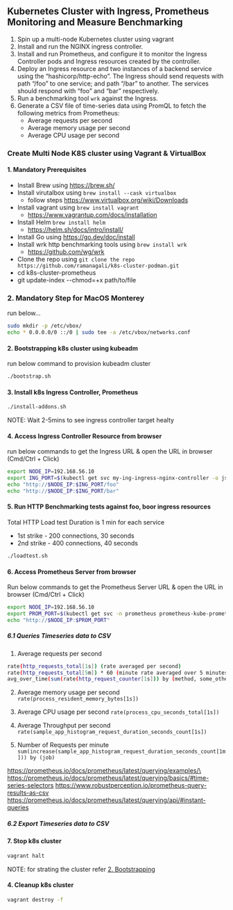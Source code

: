## Kubernetes Cluster with Ingress, Prometheus Monitoring and Measure Benchmarking
1. Spin up a multi-node Kubernetes cluster using vagrant 
2. Install and run the NGINX ingress controller.
3. Install and run Prometheus, and configure it to monitor the Ingress Controller pods and Ingress resources created by the controller.
4. Deploy an Ingress resource and two instances of a backend service using the “hashicorp/http-echo”. The Ingress should send requests with path “/foo” to one service; and path “/bar” to another. The services should respond with “foo” and “bar” respectively.
5. Run a benchmarking tool `wrk` against the Ingress.
6. Generate a CSV file of time-series data using PromQL to fetch the following metrics from Prometheus:
   * Average requests per second
   * Average memory usage per second
   * Average CPU usage per second

### Create Multi Node K8S cluster using Vagrant & VirtualBox
#### 1. Mandatory Prerequisites
* Install Brew using https://brew.sh/
* Install virutalbox using `brew install --cask virtualbox`         
  * follow steps https://www.virtualbox.org/wiki/Downloads
* Install vagrant using `brew install vagrant`
  * https://www.vagrantup.com/docs/installation
* Install Helm `brew install helm`      
  * https://helm.sh/docs/intro/install/
* Install Go using https://go.dev/doc/install
* Install wrk http benchmarking tools using `brew install wrk`
  * https://github.com/wg/wrk
* Clone the repo using `git clone the repo https://github.com/ramanagali/k8s-cluster-podman.git`
* cd k8s-cluster-prometheus
* git update-index --chmod=+x path/to/file

### 2. Mandatory Step for MacOS Monterey
run below...
```sh
sudo mkdir -p /etc/vbox/
echo * 0.0.0.0/0 ::/0 | sudo tee -a /etc/vbox/networks.conf
```
#### 2. Bootstrapping k8s cluster using kubeadm
run below command to provision kubeadm cluster

```sh
./bootstrap.sh
```

#### 3. Install k8s Ingress Controller, Prometheus 
```sh
./install-addons.sh
```

NOTE: Wait 2-5mins to see ingress controller target healty

#### 4. Access Ingress Controller Resource from browser
run below commands to get the Ingress URL & open the URL in browser (Cmd/Ctrl + Click)

```sh
export NODE_IP=192.168.56.10
export ING_PORT=$(kubectl get svc my-ing-ingress-nginx-controller -o jsonpath="{.spec.ports[0].nodePort}")
echo "http://$NODE_IP:$ING_PORT/foo"
echo "http://$NODE_IP:$ING_PORT/bar"
```
#### 5. Run HTTP Benchmarking tests against foo, boor ingress resources
Total HTTP Load test Duration is 1 min for each service
* 1st strike - 200 connections, 30 seconds
* 2nd strike - 400 connections, 40 seconds
  
```sh
./loadtest.sh
```

#### 6. Access Prometheus Server from browser
Run below commands to get the Prometheus Server URL & open the URL in browser (Cmd/Ctrl + Click)
```sh
export NODE_IP=192.168.56.10
export PROM_PORT=$(kubectl get svc -n prometheus prometheus-kube-prometheus-prometheus -o jsonpath="{.spec.ports[0].nodePort}")
echo "http://$NODE_IP:$PROM_PORT"
```

##### 6.1 Queries Timeseries data to CSV

1. Average requests per second 
```sh
rate(http_requests_total[1s]) (rate averaged per second)
rate(http_requests_total[5m]) * 60 (minute rate averaged over 5 minutes)
avg_over_time(sum(rate(http_request_counter[1s])) by (method, some_other_label)[1d])
```
2. Average memory usage per second
`rate(process_resident_memory_bytes[1s])`

3. Average CPU usage per second
`rate(process_cpu_seconds_total[1s])`

4. Average Throughput per second
`rate(sample_app_histogram_request_duration_seconds_count[1s])`

5. Number of Requests per minute
`sum(increase(sample_app_histogram_request_duration_seconds_count[1m])) by (job)`

<!-- echo "http://$NODE_IP:$PROM_PORT/api/v1/query?query=cpu[1h]" -->

https://prometheus.io/docs/prometheus/latest/querying/examples/\
https://prometheus.io/docs/prometheus/latest/querying/basics/#time-series-selectors
https://www.robustperception.io/prometheus-query-results-as-csv
https://prometheus.io/docs/prometheus/latest/querying/api/#instant-queries

##### 6.2 Export Timeseries data to CSV

#### 7. Stop k8s cluster

```sh
vagrant halt
```
NOTE: for strating the cluster refer [2. Bootstrapping](#2-bootstrapping-k8s-cluster-using-kubeadm)

#### 4. Cleanup k8s cluster
```sh
vagrant destroy -f
```